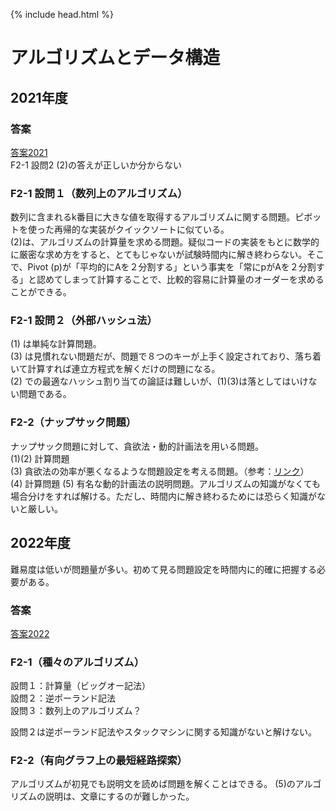 {% include head.html %}

# アルゴリズムとデータ構造

## 2021年度
### 答案
[答案2021](https://acrobat.adobe.com/link/track?uri=urn:aaid:scds:US:df7f679f-7360-49dd-af96-2f0f9b5b329f)  
F2-1 設問2 (2)の答えが正しいか分からない

### F2-1 設問１（数列上のアルゴリズム）
数列に含まれるk番目に大きな値を取得するアルゴリズムに関する問題。ピボットを使った再帰的な実装がクイックソートに似ている。  
(2)は、アルゴリズムの計算量を求める問題。疑似コードの実装をもとに数学的に厳密な求め方をすると、とてもじゃないが試験時間内に解き終わらない。そこで、Pivot (p)が「平均的にAを２分割する」という事実を「常にpがAを２分割する」と認めてしまって計算することで、比較的容易に計算量のオーダーを求めることができる。

### F2-1 設問２（外部ハッシュ法）
(1) は単純な計算問題。  
(3) は見慣れない問題だが、問題で８つのキーが上手く設定されており、落ち着いて計算すれば連立方程式を解くだけの問題になる。  
(2) での最適なハッシュ割り当ての論証は難しいが、(1)(3)は落としてはいけない問題である。

### F2-2（ナップサック問題）
ナップサック問題に対して、貪欲法・動的計画法を用いる問題。  
(1)(2) 計算問題  
(3) 貪欲法の効率が悪くなるような問題設定を考える問題。（参考：[リンク](https://www.）jaist.ac.jp/~uehara/course/2014/i431/pdf/12approx.pdf)）  
(4) 計算問題
(5) 有名な動的計画法の説明問題。アルゴリズムの知識がなくても場合分けをすれば解ける。ただし、時間内に解き終わるためには恐らく知識がないと厳しい。

## 2022年度
難易度は低いが問題量が多い。初めて見る問題設定を時間内に的確に把握する必要がある。

### 答案
[答案2022](https://acrobat.adobe.com/link/track?uri=urn:aaid:scds:US:601e9516-d2fb-433c-b7ae-d70bd150647b)

### F2-1（種々のアルゴリズム）
設問１：計算量（ビッグオー記法）  
設問２：逆ポーランド記法  
設問３：数列上のアルゴリズム？

設問２は逆ポーランド記法やスタックマシンに関する知識がないと解けない。

### F2-2（有向グラフ上の最短経路探索）
アルゴリズムが初見でも説明文を読めば問題を解くことはできる。
(5)のアルゴリズムの説明は、文章にするのが難しかった。